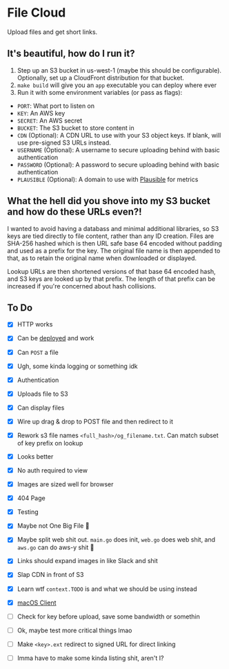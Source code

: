 # File Cloud

Upload files and get short links.

## It's beautiful, how do I run it?

1. Step up an S3 bucket in us-west-1 (maybe this should be configurable).
   Optionally, set up a CloudFront distribution for that bucket.
2. `make build` will give you an `app` executable you can deploy where ever
3. Run it with some environment variables (or pass as flags):
  - `PORT`: What port to listen on
  - `KEY`: An AWS key
  - `SECRET`: An AWS secret
  - `BUCKET`: The S3 bucket to store content in
  - `CDN` (Optional): A CDN URL to use with your S3 object keys. If blank, will
      use pre-signed S3 URLs instead.
  - `USERNAME` (Optional): A username to secure uploading behind with basic
      authentication
  - `PASSWORD` (Optional): A password to secure uploading behind with basic
      authentication
  - `PLAUSIBLE` (Optional): A domain to use with
      [Plausible](https://plausible.io/) for metrics

## What the hell did you shove into my S3 bucket and how do these URLs even?!

I wanted to avoid having a databass and minimal additional libraries, so S3 keys
are tied directly to file content, rather than any ID creation. Files are
SHA-256 hashed which is then URL safe base 64 encoded without padding and used
as a prefix for the key. The original file name is then appended to that, as to
retain the original name when downloaded or displayed.

Lookup URLs are then shortened versions of that base 64 encoded hash, and S3
keys are looked up by that prefix. The length of that prefix can be increased if
you're concerned about hash collisions.

## To Do

- [x] HTTP works
- [x] Can be [deployed](https://render.com) and work
- [x] Can `POST` a file
- [x] Ugh, some kinda logging or something idk
- [x] Authentication
- [x] Uploads file to S3
- [x] Can display files
- [x] Wire up drag & drop to POST file and then redirect to it
- [x] Rework s3 file names `<full_hash>/og_filename.txt`. Can match subset of
    key prefix on lookup
- [x] Looks better
- [x] No auth required to view
- [x] Images are sized well for browser
- [x] 404 Page
- [x] Testing
- [x] Maybe not One Big File 😬
- [x] Maybe split web shit out. `main.go` does init, `web.go` does web shit, and
    `aws.go` can do aws-y shit 🦘
- [x] Links should expand images in like Slack and shit
- [x] Slap CDN in front of S3
- [x] Learn wtf `context.TODO` is and what we should be using instead
- [x] [macOS Client](https://github.com/skalnik/file-cloud-app)
- [ ] Check for key before upload, save some bandwidth or somethin
- [ ] Ok, maybe test more critical things lmao
- [ ] Make `<key>.ext` redirect to signed URL for direct linking
- [ ] Imma have to make some kinda listing shit, aren't I?

